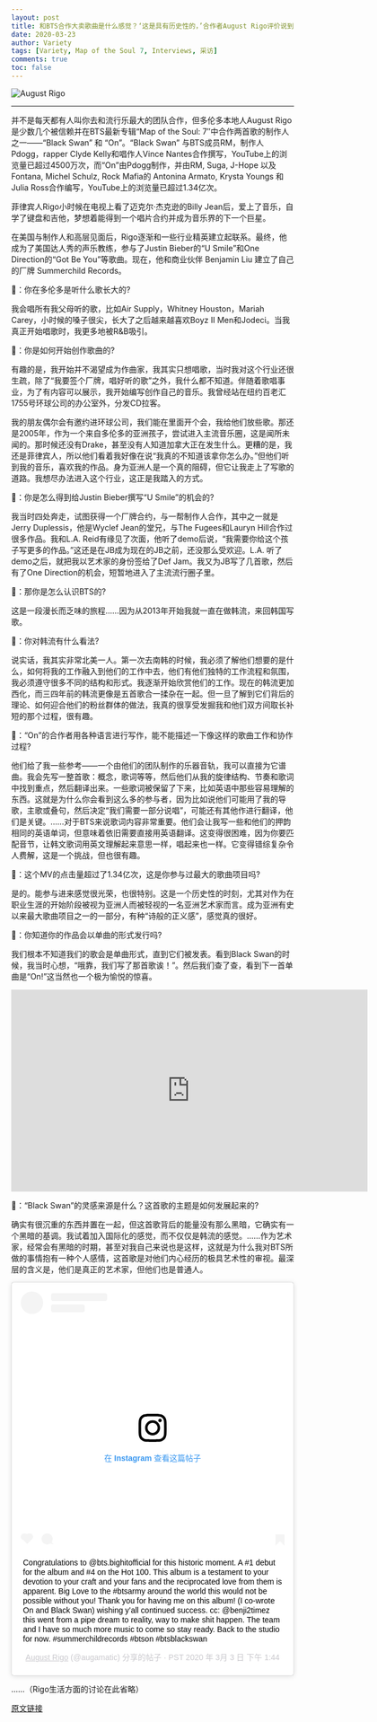```yaml
---
layout: post
title: 和BTS合作大卖歌曲是什么感觉？‘这是具有历史性的，’合作者August Rigo评价说到。
date: 2020-03-23
author: Variety
tags: [Variety, Map of the Soul 7, Interviews, 采访]
comments: true
toc: false
---
```


![August Rigo](https://tva1.sinaimg.cn/large/00831rSTgy1gd4p02syatj30rs0fm14r.jpg)

-----

并不是每天都有人叫你去和流行乐最大的团队合作，但多伦多本地人August Rigo是少数几个被信赖并在BTS最新专辑“Map of the Soul: 7″中合作两首歌的制作人之一——“Black Swan” 和 “On”。“Black Swan” 与BTS成员RM，制作人Pdogg，rapper Clyde Kelly和唱作人Vince Nantes合作撰写，YouTube上的浏览量已超过4500万次，而“On”由Pdogg制作，并由RM, Suga, J-Hope 以及 Fontana, Michel Schulz, Rock Mafia的 Antonina Armato, Krysta Youngs 和 Julia Ross合作编写，YouTube上的浏览量已超过1.34亿次。

菲律宾人Rigo小时候在电视上看了迈克尔·杰克逊的Billy Jean后，爱上了音乐，自学了键盘和吉他，梦想着能得到一个唱片合约并成为音乐界的下一个巨星。

在美国与制作人和高层见面后，Rigo逐渐和一些行业精英建立起联系。最终，他成为了美国达人秀的声乐教练，参与了Justin Bieber的“U Smile”和One Direction的“Got Be You”等歌曲。现在，他和商业伙伴 Benjamin Liu 建立了自己的厂牌 Summerchild Records。

👤：你在多伦多是听什么歌长大的?

我会唱所有我父母听的歌，比如Air Supply，Whitney Houston，Mariah Carey，小时候的嗓子很尖，长大了之后越来越喜欢Boyz II Men和Jodeci。当我真正开始唱歌时，我更多地被R&B吸引。

👤：你是如何开始创作歌曲的?

有趣的是，我开始并不渴望成为作曲家，我其实只想唱歌，当时我对这个行业还很生疏，除了“我要签个厂牌，唱好听的歌”之外，我什么都不知道。伴随着歌唱事业，为了有内容可以展示，我开始编写创作自己的音乐。我曾经站在纽约百老汇1755号环球公司的办公室外，分发CD拉客。

我的朋友偶尔会有邀约进环球公司，我们能在里面开个会，我给他们放些歌。那还是2005年，作为一个来自多伦多的亚洲孩子，尝试进入主流音乐圈，这是闻所未闻的。那时候还没有Drake，甚至没有人知道加拿大正在发生什么。更糟的是，我还是菲律宾人，所以他们看着我好像在说“我真的不知道该拿你怎么办。”但他们听到我的音乐，喜欢我的作品。身为亚洲人是一个真的阻碍，但它让我走上了写歌的道路。我想尽办法进入这个行业，这正是我踏入的方式。

👤：你是怎么得到给Justin Bieber撰写“U Smile”的机会的?

我当时四处奔走，试图获得一个厂牌合约，与一帮制作人合作，其中之一就是 Jerry Duplessis，他是Wyclef Jean的堂兄，与The Fugees和Lauryn Hill合作过很多作品。我和L.A. Reid有缘见了次面，他听了demo后说，“我需要你给这个孩子写更多的作品。”这还是在JB成为现在的JB之前，还没那么受欢迎。L.A. 听了demo之后，就把我以艺术家的身份签给了Def Jam。我又为JB写了几首歌，然后有了One Direction的机会，短暂地进入了主流流行圈子里。

👤：那你是怎么认识BTS的?

这是一段漫长而乏味的旅程……因为从2013年开始我就一直在做韩流，来回韩国写歌。

👤：你对韩流有什么看法?

说实话，我其实非常北美一人。第一次去南韩的时候，我必须了解他们想要的是什么，如何将我的工作融入到他们的工作中去，他们有他们独特的工作流程和氛围，我必须遵守很多不同的结构和形式。我逐渐开始欣赏他们的工作。现在的韩流更加西化，而三四年前的韩流更像是五首歌合一揉杂在一起。但一旦了解到它们背后的理论、如何迎合他们的粉丝群体的做法，我真的很享受发掘我和他们双方间取长补短的那个过程，很有趣。

👤：“On”的合作者用各种语言进行写作，能不能描述一下像这样的歌曲工作和协作过程?

他们给了我一些参考——一个由他们的团队制作的乐器音轨，我可以直接为它谱曲。我会先写一整首歌：概念，歌词等等，然后他们从我的旋律结构、节奏和歌词中找到重点，然后翻译出来。一些歌词被保留了下来，比如英语中那些容易理解的东西。这就是为什么你会看到这么多的参与者，因为比如说他们可能用了我的导歌，主歌或叠句，然后决定“我们需要一部分说唱”，可能还有其他作进行翻译，他们是关键。……对于BTS来说歌词内容非常重要。他们会让我写一些和他们的押韵相同的英语单词，但意味着依旧需要直接用英语翻译。这变得很困难，因为你要匹配音节，让韩文歌词用英文理解起来意思一样，唱起来也一样。它变得错综复杂令人费解，这是一个挑战，但也很有趣。

👤：这个MV的点击量超过了1.34亿次，这是你参与过最大的歌曲项目吗?

是的。能参与进来感觉很光荣，也很特别。这是一个历史性的时刻，尤其对作为在职业生涯的开始阶段被视为亚洲人而被轻视的一名亚洲艺术家而言。成为亚洲有史以来最大歌曲项目之一的一部分，有种“诗般的正义感”，感觉真的很好。

👤：你知道你的作品会以单曲的形式发行吗?

我们根本不知道我们的歌会是单曲形式，直到它们被发表。看到Black Swan的时候，我当时心想，“哦靠，我们写了那首歌诶！”。然后我们查了查，看到下一首单曲是“On!”这当然也一个极为愉悦的惊喜。

<div class="video-container"><iframe width="635" height="360" src="https://www.youtube.com/embed/wSNd02kVv8o" frameborder="0" allow="accelerometer; autoplay; encrypted-media; gyroscope; picture-in-picture" allowfullscreen></iframe></div>

👤：“Black Swan”的灵感来源是什么？这首歌的主题是如何发展起来的?

确实有很沉重的东西并置在一起，但这首歌背后的能量没有那么黑暗，它确实有一个黑暗的基调。我试着加入国际化的感觉，而不仅仅是韩流的感觉。……作为艺术家，经常会有黑暗的时期，甚至对我自己来说也是这样，这就是为什么我对BTS所做的事情抱有一种个人感情，这首歌是对他们内心经历的极具艺术性的审视。最深层的含义是，他们是真正的艺术家，但他们也是普通人。

<blockquote class="instagram-media" data-instgrm-captioned data-instgrm-permalink="https://www.instagram.com/p/B9SXtTGFXiX/?utm_source=ig_embed&amp;utm_campaign=loading" data-instgrm-version="12" style=" background:#FFF; border:0; border-radius:3px; box-shadow:0 0 1px 0 rgba(0,0,0,0.5),0 1px 10px 0 rgba(0,0,0,0.15); margin: 1px; max-width:540px; min-width:326px; padding:0; width:99.375%; width:-webkit-calc(100% - 2px); width:calc(100% - 2px);"><div style="padding:16px;"> <a href="https://www.instagram.com/p/B9SXtTGFXiX/?utm_source=ig_embed&amp;utm_campaign=loading" style=" background:#FFFFFF; line-height:0; padding:0 0; text-align:center; text-decoration:none; width:100%;" target="_blank"> <div style=" display: flex; flex-direction: row; align-items: center;"> <div style="background-color: #F4F4F4; border-radius: 50%; flex-grow: 0; height: 40px; margin-right: 14px; width: 40px;"></div> <div style="display: flex; flex-direction: column; flex-grow: 1; justify-content: center;"> <div style=" background-color: #F4F4F4; border-radius: 4px; flex-grow: 0; height: 14px; margin-bottom: 6px; width: 100px;"></div> <div style=" background-color: #F4F4F4; border-radius: 4px; flex-grow: 0; height: 14px; width: 60px;"></div></div></div><div style="padding: 19% 0;"></div> <div style="display:block; height:50px; margin:0 auto 12px; width:50px;"><svg width="50px" height="50px" viewBox="0 0 60 60" version="1.1" xmlns="https://www.w3.org/2000/svg" xmlns:xlink="https://www.w3.org/1999/xlink"><g stroke="none" stroke-width="1" fill="none" fill-rule="evenodd"><g transform="translate(-511.000000, -20.000000)" fill="#000000"><g><path d="M556.869,30.41 C554.814,30.41 553.148,32.076 553.148,34.131 C553.148,36.186 554.814,37.852 556.869,37.852 C558.924,37.852 560.59,36.186 560.59,34.131 C560.59,32.076 558.924,30.41 556.869,30.41 M541,60.657 C535.114,60.657 530.342,55.887 530.342,50 C530.342,44.114 535.114,39.342 541,39.342 C546.887,39.342 551.658,44.114 551.658,50 C551.658,55.887 546.887,60.657 541,60.657 M541,33.886 C532.1,33.886 524.886,41.1 524.886,50 C524.886,58.899 532.1,66.113 541,66.113 C549.9,66.113 557.115,58.899 557.115,50 C557.115,41.1 549.9,33.886 541,33.886 M565.378,62.101 C565.244,65.022 564.756,66.606 564.346,67.663 C563.803,69.06 563.154,70.057 562.106,71.106 C561.058,72.155 560.06,72.803 558.662,73.347 C557.607,73.757 556.021,74.244 553.102,74.378 C549.944,74.521 548.997,74.552 541,74.552 C533.003,74.552 532.056,74.521 528.898,74.378 C525.979,74.244 524.393,73.757 523.338,73.347 C521.94,72.803 520.942,72.155 519.894,71.106 C518.846,70.057 518.197,69.06 517.654,67.663 C517.244,66.606 516.755,65.022 516.623,62.101 C516.479,58.943 516.448,57.996 516.448,50 C516.448,42.003 516.479,41.056 516.623,37.899 C516.755,34.978 517.244,33.391 517.654,32.338 C518.197,30.938 518.846,29.942 519.894,28.894 C520.942,27.846 521.94,27.196 523.338,26.654 C524.393,26.244 525.979,25.756 528.898,25.623 C532.057,25.479 533.004,25.448 541,25.448 C548.997,25.448 549.943,25.479 553.102,25.623 C556.021,25.756 557.607,26.244 558.662,26.654 C560.06,27.196 561.058,27.846 562.106,28.894 C563.154,29.942 563.803,30.938 564.346,32.338 C564.756,33.391 565.244,34.978 565.378,37.899 C565.522,41.056 565.552,42.003 565.552,50 C565.552,57.996 565.522,58.943 565.378,62.101 M570.82,37.631 C570.674,34.438 570.167,32.258 569.425,30.349 C568.659,28.377 567.633,26.702 565.965,25.035 C564.297,23.368 562.623,22.342 560.652,21.575 C558.743,20.834 556.562,20.326 553.369,20.18 C550.169,20.033 549.148,20 541,20 C532.853,20 531.831,20.033 528.631,20.18 C525.438,20.326 523.257,20.834 521.349,21.575 C519.376,22.342 517.703,23.368 516.035,25.035 C514.368,26.702 513.342,28.377 512.574,30.349 C511.834,32.258 511.326,34.438 511.181,37.631 C511.035,40.831 511,41.851 511,50 C511,58.147 511.035,59.17 511.181,62.369 C511.326,65.562 511.834,67.743 512.574,69.651 C513.342,71.625 514.368,73.296 516.035,74.965 C517.703,76.634 519.376,77.658 521.349,78.425 C523.257,79.167 525.438,79.673 528.631,79.82 C531.831,79.965 532.853,80.001 541,80.001 C549.148,80.001 550.169,79.965 553.369,79.82 C556.562,79.673 558.743,79.167 560.652,78.425 C562.623,77.658 564.297,76.634 565.965,74.965 C567.633,73.296 568.659,71.625 569.425,69.651 C570.167,67.743 570.674,65.562 570.82,62.369 C570.966,59.17 571,58.147 571,50 C571,41.851 570.966,40.831 570.82,37.631"></path></g></g></g></svg></div><div style="padding-top: 8px;"> <div style=" color:#3897f0; font-family:Arial,sans-serif; font-size:14px; font-style:normal; font-weight:550; line-height:18px;"> 在 Instagram 查看这篇帖子</div></div><div style="padding: 12.5% 0;"></div> <div style="display: flex; flex-direction: row; margin-bottom: 14px; align-items: center;"><div> <div style="background-color: #F4F4F4; border-radius: 50%; height: 12.5px; width: 12.5px; transform: translateX(0px) translateY(7px);"></div> <div style="background-color: #F4F4F4; height: 12.5px; transform: rotate(-45deg) translateX(3px) translateY(1px); width: 12.5px; flex-grow: 0; margin-right: 14px; margin-left: 2px;"></div> <div style="background-color: #F4F4F4; border-radius: 50%; height: 12.5px; width: 12.5px; transform: translateX(9px) translateY(-18px);"></div></div><div style="margin-left: 8px;"> <div style=" background-color: #F4F4F4; border-radius: 50%; flex-grow: 0; height: 20px; width: 20px;"></div> <div style=" width: 0; height: 0; border-top: 2px solid transparent; border-left: 6px solid #f4f4f4; border-bottom: 2px solid transparent; transform: translateX(16px) translateY(-4px) rotate(30deg)"></div></div><div style="margin-left: auto;"> <div style=" width: 0px; border-top: 8px solid #F4F4F4; border-right: 8px solid transparent; transform: translateY(16px);"></div> <div style=" background-color: #F4F4F4; flex-grow: 0; height: 12px; width: 16px; transform: translateY(-4px);"></div> <div style=" width: 0; height: 0; border-top: 8px solid #F4F4F4; border-left: 8px solid transparent; transform: translateY(-4px) translateX(8px);"></div></div></div></a> <p style=" margin:8px 0 0 0; padding:0 4px;"> <a href="https://www.instagram.com/p/B9SXtTGFXiX/?utm_source=ig_embed&amp;utm_campaign=loading" style=" color:#000; font-family:Arial,sans-serif; font-size:14px; font-style:normal; font-weight:normal; line-height:17px; text-decoration:none; word-wrap:break-word;" target="_blank">Congratulations to @bts.bighitofficial for this historic moment. A #1 debut for the album and #4 on the Hot 100. This album is a testament to your devotion to your craft and your fans and the reciprocated love from them is apparent. Big Love to the #btsarmy around the world this would not be possible without you! Thank you for having me on this album! (I co-wrote On and Black Swan) wishing y’all continued success. cc: @benji2timez this went from a pipe dream to reality, way to make shit happen. The team and I have so much more music to come so stay ready. Back to the studio for now. #summerchildrecords #btson #btsblackswan</a></p> <p style=" color:#c9c8cd; font-family:Arial,sans-serif; font-size:14px; line-height:17px; margin-bottom:0; margin-top:8px; overflow:hidden; padding:8px 0 7px; text-align:center; text-overflow:ellipsis; white-space:nowrap;"><a href="https://www.instagram.com/augamatic/?utm_source=ig_embed&amp;utm_campaign=loading" style=" color:#c9c8cd; font-family:Arial,sans-serif; font-size:14px; font-style:normal; font-weight:normal; line-height:17px;" target="_blank"> August Rigo</a> (@augamatic) 分享的帖子 · <time style=" font-family:Arial,sans-serif; font-size:14px; line-height:17px;" datetime="2020-03-03T21:44:47+00:00">PST 2020 年 3月 3 日 下午 1:44</time></p></div></blockquote> <script async src="//www.instagram.com/embed.js"></script>

……（Rigo生活方面的讨论在此省略）

[原文链接](https://variety.com/2020/music/news/bts-songwriter-august-rigo-interview-black-swan-on-map-of-soul-7-1203541618/) 